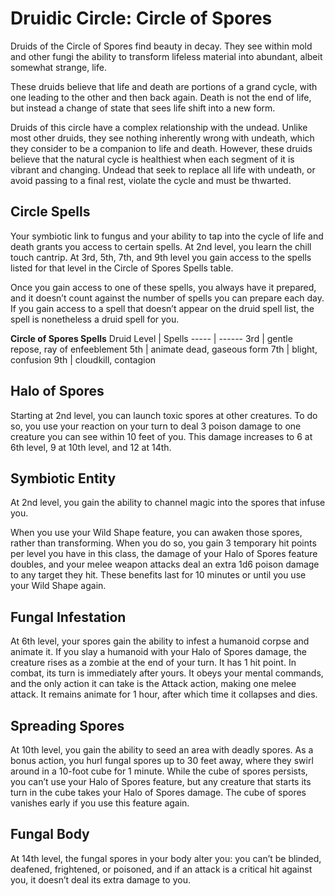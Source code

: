 # Druidic Circle: Circle of Spores
Druids of the Circle of Spores find beauty in decay. They see within mold and other fungi the ability to transform lifeless material into abundant, albeit somewhat strange, life.

These druids believe that life and death are portions of a grand cycle, with one leading to the other and then back again. Death is not the end of life, but instead a change of state that sees life shift into a new form.

Druids of this circle have a complex relationship with the undead. Unlike most other druids, they see nothing inherently wrong with undeath, which they consider to be a companion to life and death. However, these druids believe that the natural cycle is healthiest when each segment of it is vibrant and changing. Undead that seek to replace all life with undeath, or avoid passing to a final rest, violate the cycle and must be thwarted.

## Circle Spells
Your symbiotic link to fungus and your ability to tap into the cycle of life and death grants you access to certain spells. At 2nd level, you learn the chill touch cantrip. At 3rd, 5th, 7th, and 9th level you gain access to the spells listed for that level in the Circle of Spores Spells table.

Once you gain access to one of these spells, you always have it prepared, and it doesn’t count against the number of spells you can prepare each day. If you gain access to a spell that doesn’t appear on the druid spell list, the spell is nonetheless a druid spell for you.

**Circle of Spores Spells**
Druid Level | Spells
----- | ------
3rd | gentle repose, ray of enfeeblement
5th | animate dead, gaseous form
7th | blight, confusion
9th | cloudkill, contagion

## Halo of Spores
Starting at 2nd level, you can launch toxic spores at other creatures. To do so, you use your reaction on your turn to deal 3 poison damage to one creature you can see within 10 feet of you. This damage increases to 6 at 6th level, 9 at 10th level, and 12 at 14th.

## Symbiotic Entity
At 2nd level, you gain the ability to channel magic into the spores that infuse you.

When you use your Wild Shape feature, you can awaken those spores, rather than transforming. When you do so, you gain 3 temporary hit points per level you have in this class, the damage of your Halo of Spores feature doubles, and your melee weapon attacks deal an extra 1d6 poison damage to any target they hit. These benefits last for 10 minutes or until you use your Wild Shape again.

## Fungal Infestation
At 6th level, your spores gain the ability to infest a humanoid corpse and animate it.
If you slay a humanoid with your Halo of Spores damage, the creature rises as a zombie at the end of your turn. It has 1 hit point. In combat, its turn is immediately after yours. It obeys your mental commands, and the only action it can take is the Attack action, making one melee attack. It remains animate for 1 hour, after which time it collapses and dies.

## Spreading Spores
At 10th level, you gain the ability to seed an area with deadly spores. As a bonus action, you hurl fungal spores up to 30 feet away, where they swirl around in a 10-foot cube for 1 minute. While the cube of spores persists, you can’t use your Halo of Spores feature, but any creature that starts its turn in the cube takes your Halo of Spores damage. The cube of spores vanishes early if you use this feature again.

## Fungal Body
At 14th level, the fungal spores in your body alter you: you can’t be blinded, deafened, frightened, or poisoned, and if an attack is a critical hit against you, it doesn’t deal its extra damage to you.

